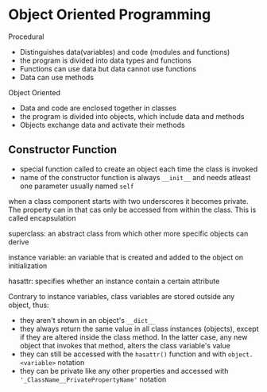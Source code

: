 # Object Oriented Programming

Procedural
- Distinguishes data(variables) and code (modules and functions)
- the program is divided into data types and functions
- Functions can use data but data cannot use functions
- Data can use methods

Object Oriented
- Data and code are enclosed together in classes
- the program is divided into objects, which include data and methods
- Objects exchange data and activate their methods

## Constructor Function
- special function called to create an object each time the class is invoked
- name of the constructor function is always `__init__` and needs atleast one parameter usually named `self`

when a class component starts with two underscores it becomes private. The property can in that cas only be accessed from within the class. This is called encapsulation

superclass: an abstract class from which other more specific objects can derive

instance variable: an variable that is created and added to the object on initialization

hasattr: specifies whether an instance contain a certain attribute

Contrary to instance variables, class variables are stored outside any object, thus:
- they aren't shown in an object's `__dict__`
- they always return the same value in all class instances (objects), except if they are altered inside the class method. In the latter case, any new object that invokes that method, alters the class variable's value
- they can still be accessed with the `hasattr()` function and with `object.<variable>` notation
- they can be private like any other properties and accessed with `'_ClassName__PrivatePropertyName'` notation